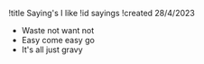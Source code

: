 !title Saying's I like 
!id sayings
!created 28/4/2023

- Waste not want not
- Easy come easy go
- It's all just gravy
